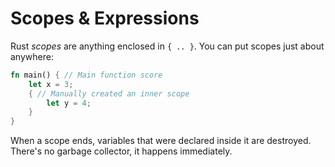 # Scopes & Expressions

Rust *scopes* are anything enclosed in `{ .. }`. You can put scopes just about anywhere:

```rust
fn main() { // Main function score
    let x = 3;
    { // Manually created an inner scope
        let y = 4;
    }
}
```

When a scope ends, variables that were declared inside it are destroyed. There's no garbage collector, it happens immediately.